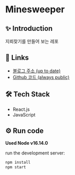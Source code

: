 # Minesweeper

## ✨ Introduction

지뢰찾기를 만들어 보는 레포

## 🔗 Links

- [블로그 주소 (up to date)](https://minesweeper-psst.pages.dev)
- [Github 코드 (always public)](https://github.com/psst54/minesweeper)

## 🛠️ Tech Stack

- React.js
- JavaScript

## ⚙️ Run code

**Used Node v16.14.0**

run the development server:

```bash
npm install
npm start
```
